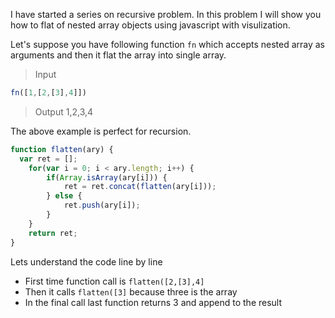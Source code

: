 I have started a series on recursive problem. In this problem I will show you how to flat of nested array objects using javascript with visulization.

Let's suppose you have following function `fn` which accepts nested array as arguments and then it flat the array into single array.
>Input
```javascript
fn([1,[2,[3],4]])
```

> Output
1,2,3,4

The above example is perfect for recursion.

```javascript
function flatten(ary) {
  var ret = [];
    for(var i = 0; i < ary.length; i++) {
        if(Array.isArray(ary[i])) {
            ret = ret.concat(flatten(ary[i]));
        } else {
            ret.push(ary[i]);
        }
    }
    return ret;
}
```
Lets understand the code line by line

- First time function call is `flatten([2,[3],4]`
- Then it calls `flatten([3]` because three is the array
- In the final call last function returns 3 and append to the result
<!--stackedit_data:
eyJoaXN0b3J5IjpbLTk1Njg2NjA5OSw3ODA0ODAxMTddfQ==
-->